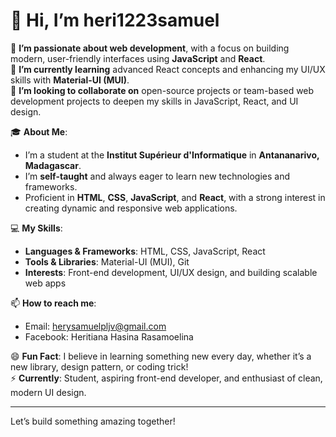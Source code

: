 # 👋 Hi, I’m heri1223samuel

👀 **I’m passionate about web development**, with a focus on building modern, user-friendly interfaces using **JavaScript** and **React**.  
🌱 **I’m currently learning** advanced React concepts and enhancing my UI/UX skills with **Material-UI (MUI)**.  
💞️ **I’m looking to collaborate on** open-source projects or team-based web development projects to deepen my skills in JavaScript, React, and UI design.  

🎓 **About Me**:  
- I’m a student at the **Institut Supérieur d'Informatique** in **Antananarivo, Madagascar**.  
- I’m **self-taught** and always eager to learn new technologies and frameworks.  
- Proficient in **HTML**, **CSS**, **JavaScript**, and **React**, with a strong interest in creating dynamic and responsive web applications.  

💻 **My Skills**:  
- **Languages & Frameworks**: HTML, CSS, JavaScript, React  
- **Tools & Libraries**: Material-UI (MUI), Git  
- **Interests**: Front-end development, UI/UX design, and building scalable web apps  

📫 **How to reach me**:  
- Email: herysamuelpljv@gmail.com  
- Facebook: Heritiana Hasina Rasamoelina

😄 **Fun Fact**: I believe in learning something new every day, whether it’s a new library, design pattern, or coding trick!  
⚡ **Currently**: Student, aspiring front-end developer, and enthusiast of clean, modern UI design.  

---

Let’s build something amazing together!
